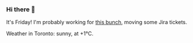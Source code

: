 ### Hi there :wave:

It's Friday! I'm probably working for [this bunch](https://github.com/kohofinancial), moving some Jira tickets.

Weather in Toronto: sunny, at +1°C.
